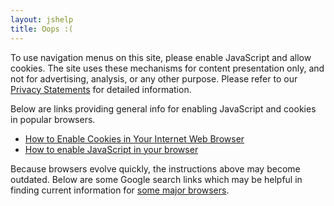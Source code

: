```yaml
---
layout: jshelp
title: Oops :(
---
```


To use navigation menus on this site, please enable JavaScript and allow 
cookies.  The site uses these mechanisms for content presentation only,
and not for advertising, analysis, or any other purpose.
Please refer to our [Privacy Statements](../privacy/#site-privacy) for
detailed information.

Below are links providing general info for enabling JavaScript and
cookies in popular browsers.

* [How to Enable Cookies in Your Internet Web Browser](https://www.wikihow.com/Enable-Cookies-in-Your-Internet-Web-Browser)
* [How to enable JavaScript in your browser](https://enable-javascript.com/)

Because browsers evolve quickly, the instructions above may become outdated.
Below are some Google search links which may be helpful in finding
current information for [some major browsers](https://en.wikipedia.org/wiki/Usage_share_of_web_browsers#Summary_tables).

